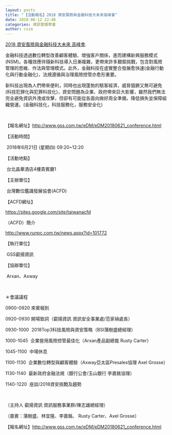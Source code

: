 ```yaml
---
layout: posts
title: "【活動報名】2018 資安風險與金融科技大未來高峰會"
date: 2018-06-12 22:46
categories: 資訊管理學會
author: csim
---
```


[2018 資安風險與金融科技大未來 高峰會](金融科技化，科技服務化，服務安全化).

金融科技透過數位轉型改善顧客體驗、增強客戶關係，進而建構新興服務模式(NSM)。各種效應伴隨新科技導入日漸複雜，更帶來許多艱鉅挑戰，包含對風險管理的思維、作法與管理模式。此外，金融科技在虛實整合發展愈快速(金融行動化與行動金融化)，法規遵循與治理風險控管亦愈形重要。

新科技出現為人們帶來便利，同時也出現蓬勃的駭客經濟，威脅猖獗又無可避免(科技犯罪化與犯罪科技化)，資安問題為企業、政府帶來巨大影響，雖然我們無法完全避免資訊外洩或攻擊，但卻有可能從各面向做好周全準備，降低損失並保障組織營運。(金融科技化，科技服務化，服務安全化)

 

【報名網址】http://www.gss.com.tw/eDM/eDM20180621_conference.html

【活動時間】

 2018年6月21日 (星期四) 09:20~12:20

【活動地點】

 台北晶華酒店4樓貴賓廳1

【主辦單位】

 台灣數位鑑識發展協會(ACFD)

【ACFD網址】

https://sites.google.com/site/taiwanacfd

（ACFD）簡介

http://www.runpc.com.tw/news.aspx?id=101772

【執行單位】

 GSS叡揚資訊

【協辦單位】

 Arxan、Axway

 

＊會議議程

0900-0920 來賓報到

0920-0930 開場致詞（叡揚資訊 資訊安全事業處/范家禎處長）

0930-1000  2018Top3科技風險與資安策略（BSI蒲樹盛總經理）

1000-1045  企業營用風險控管最佳化（Arxan產品副總裁 Rusty Carter）

1045-1100  中場休息

1100-1130  企業數位轉型與顧客體驗（Axway亞太區Presales協理 Axel Grosse）

1130-1140  最新政府金融法規（銀行公會/玉山銀行 李嘉銘協理）

1140-1220  座談/2018資安挑戰及趨勢

 

（主持人 叡揚資訊 資訊服務事業群/陳志雄總經理）

（嘉賓：蒲樹盛、林宜隆、李嘉銘、 Rusty Carter、Axel Grosse）

【報名網址】http://www.gss.com.tw/eDM/eDM20180621_conference.html
